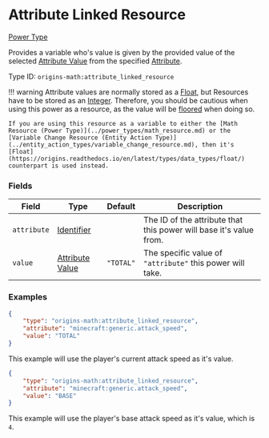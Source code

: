 # Attribute Linked Resource

[Power Type](../power_types.md)

Provides a variable who's value is given by the provided value of the selected [Attribute Value](../data_types/attribute_value.md) from the specified [Attribute](https://minecraft.wiki/w/Attribute).

Type ID: `origins-math:attribute_linked_resource`

!!! warning 
	Attribute values are normally stored as a [Float](https://origins.readthedocs.io/en/latest/types/data_types/float/), but Resources have to be stored as an [Integer](https://origins.readthedocs.io/en/latest/types/data_types/integer/).
	Therefore, you should be cautious when using this power as a resource, as the value will be [floored](https://en.wikipedia.org/wiki/Floor_and_ceiling_functions) when doing so.

	If you are using this resource as a variable to either the [Math Resource (Power Type)](../power_types/math_resource.md) or the [Variable Change Resource (Entity Action Type)](../entity_action_types/variable_change_resource.md), then it's [Float](https://origins.readthedocs.io/en/latest/types/data_types/float/) counterpart is used instead.

### Fields
| Field   | Type | Default    | Description |
|---------|------|------------|-------------|
|`attribute`|[Identifier](https://origins.readthedocs.io/en/latest/types/data_types/identifier/)| | The ID of the attribute that this power will base it's value from.|
|`value`    |[Attribute Value](../data_types/attribute_value.md)| `"TOTAL"` | The specific value of `"attribute"` this power will take. |

### Examples
```json
{
	"type": "origins-math:attribute_linked_resource",
	"attribute": "minecraft:generic.attack_speed",
	"value": "TOTAL"
}
```
This example will use the player's current attack speed as it's value.

```json
{
	"type": "origins-math:attribute_linked_resource",
	"attribute": "minecraft:generic.attack_speed",
	"value": "BASE"
}
```
This example will use the player's base attack speed as it's value, which is `4`.